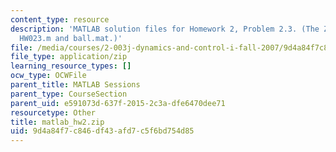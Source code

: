 ```yaml
---
content_type: resource
description: 'MATLAB solution files for Homework 2, Problem 2.3. (The ZIP file contains:
  HW023.m and ball.mat.)'
file: /media/courses/2-003j-dynamics-and-control-i-fall-2007/9d4a84f7c846df43afd7c5f6bd754d85_matlab_hw2.zip
file_type: application/zip
learning_resource_types: []
ocw_type: OCWFile
parent_title: MATLAB Sessions
parent_type: CourseSection
parent_uid: e591073d-637f-2015-2c3a-dfe6470dee71
resourcetype: Other
title: matlab_hw2.zip
uid: 9d4a84f7-c846-df43-afd7-c5f6bd754d85
---
```

